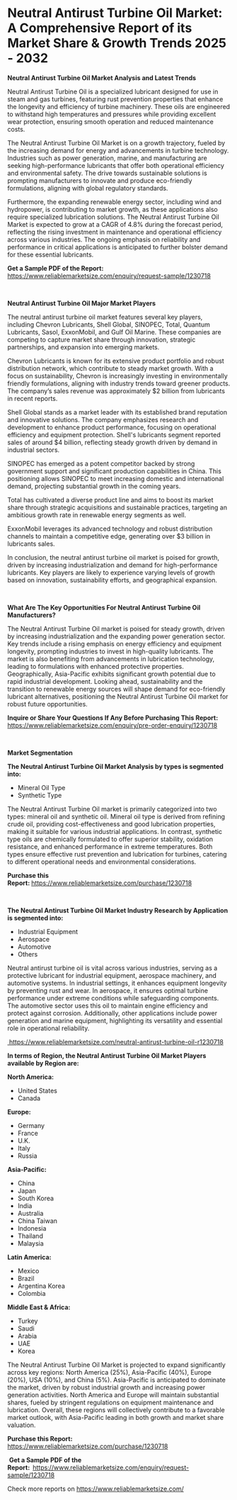 <p><h1>Neutral Antirust Turbine Oil Market: A Comprehensive Report of its Market Share & Growth Trends 2025 - 2032</h1></p><p><strong>Neutral Antirust Turbine Oil Market Analysis and Latest Trends</strong></p>
<p><p>Neutral Antirust Turbine Oil is a specialized lubricant designed for use in steam and gas turbines, featuring rust prevention properties that enhance the longevity and efficiency of turbine machinery. These oils are engineered to withstand high temperatures and pressures while providing excellent wear protection, ensuring smooth operation and reduced maintenance costs.</p><p>The Neutral Antirust Turbine Oil Market is on a growth trajectory, fueled by the increasing demand for energy and advancements in turbine technology. Industries such as power generation, marine, and manufacturing are seeking high-performance lubricants that offer both operational efficiency and environmental safety. The drive towards sustainable solutions is prompting manufacturers to innovate and produce eco-friendly formulations, aligning with global regulatory standards.</p><p>Furthermore, the expanding renewable energy sector, including wind and hydropower, is contributing to market growth, as these applications also require specialized lubrication solutions. The Neutral Antirust Turbine Oil Market is expected to grow at a CAGR of 4.8% during the forecast period, reflecting the rising investment in maintenance and operational efficiency across various industries. The ongoing emphasis on reliability and performance in critical applications is anticipated to further bolster demand for these essential lubricants.</p></p>
<p><strong>Get a Sample PDF of the Report:&nbsp;</strong> <a href="https://www.reliablemarketsize.com/enquiry/request-sample/1230718?utm_campaign=1197&utm_medium=2&utm_source=Github&utm_content=ia&utm_term=03022025&utm_id=neutral-antirust-turbine-oil">https://www.reliablemarketsize.com/enquiry/request-sample/1230718</a></p>
<p>&nbsp;</p>
<p><strong>Neutral Antirust Turbine Oil Major Market Players</strong></p>
<p><p>The neutral antirust turbine oil market features several key players, including Chevron Lubricants, Shell Global, SINOPEC, Total, Quantum Lubricants, Sasol, ExxonMobil, and Gulf Oil Marine. These companies are competing to capture market share through innovation, strategic partnerships, and expansion into emerging markets.</p><p>Chevron Lubricants is known for its extensive product portfolio and robust distribution network, which contribute to steady market growth. With a focus on sustainability, Chevron is increasingly investing in environmentally friendly formulations, aligning with industry trends toward greener products. The company’s sales revenue was approximately $2 billion from lubricants in recent reports.</p><p>Shell Global stands as a market leader with its established brand reputation and innovative solutions. The company emphasizes research and development to enhance product performance, focusing on operational efficiency and equipment protection. Shell's lubricants segment reported sales of around $4 billion, reflecting steady growth driven by demand in industrial sectors.</p><p>SINOPEC has emerged as a potent competitor backed by strong government support and significant production capabilities in China. This positioning allows SINOPEC to meet increasing domestic and international demand, projecting substantial growth in the coming years.</p><p>Total has cultivated a diverse product line and aims to boost its market share through strategic acquisitions and sustainable practices, targeting an ambitious growth rate in renewable energy segments as well.</p><p>ExxonMobil leverages its advanced technology and robust distribution channels to maintain a competitive edge, generating over $3 billion in lubricants sales.</p><p>In conclusion, the neutral antirust turbine oil market is poised for growth, driven by increasing industrialization and demand for high-performance lubricants. Key players are likely to experience varying levels of growth based on innovation, sustainability efforts, and geographical expansion.</p></p>
<p>&nbsp;</p>
<p><strong>What Are The Key Opportunities For Neutral Antirust Turbine Oil Manufacturers?</strong></p>
<p><p>The Neutral Antirust Turbine Oil market is poised for steady growth, driven by increasing industrialization and the expanding power generation sector. Key trends include a rising emphasis on energy efficiency and equipment longevity, prompting industries to invest in high-quality lubricants. The market is also benefiting from advancements in lubrication technology, leading to formulations with enhanced protective properties. Geographically, Asia-Pacific exhibits significant growth potential due to rapid industrial development. Looking ahead, sustainability and the transition to renewable energy sources will shape demand for eco-friendly lubricant alternatives, positioning the Neutral Antirust Turbine Oil market for robust future opportunities.</p></p>
<p><strong>Inquire or Share Your Questions If Any Before Purchasing This Report:</strong> <a href="https://www.reliablemarketsize.com/enquiry/pre-order-enquiry/1230718?utm_campaign=1197&utm_medium=2&utm_source=Github&utm_content=ia&utm_term=03022025&utm_id=neutral-antirust-turbine-oil">https://www.reliablemarketsize.com/enquiry/pre-order-enquiry/1230718</a></p>
<p>&nbsp;</p>
<p><strong>Market Segmentation</strong></p>
<p><strong>The Neutral Antirust Turbine Oil Market Analysis by types is segmented into:</strong></p>
<p><ul><li>Mineral Oil Type</li><li>Synthetic Type</li></ul></p>
<p><p>The Neutral Antirust Turbine Oil market is primarily categorized into two types: mineral oil and synthetic oil. Mineral oil type is derived from refining crude oil, providing cost-effectiveness and good lubrication properties, making it suitable for various industrial applications. In contrast, synthetic type oils are chemically formulated to offer superior stability, oxidation resistance, and enhanced performance in extreme temperatures. Both types ensure effective rust prevention and lubrication for turbines, catering to different operational needs and environmental considerations.</p></p>
<p><strong>Purchase this Report:&nbsp;</strong><a href="https://www.reliablemarketsize.com/purchase/1230718?utm_campaign=1197&utm_medium=2&utm_source=Github&utm_content=ia&utm_term=03022025&utm_id=neutral-antirust-turbine-oil">https://www.reliablemarketsize.com/purchase/1230718</a></p>
<p>&nbsp;</p>
<p><strong>The Neutral Antirust Turbine Oil Market Industry Research by Application is segmented into:</strong></p>
<p><ul><li>Industrial Equipment</li><li>Aerospace</li><li>Automotive</li><li>Others</li></ul></p>
<p><p>Neutral antirust turbine oil is vital across various industries, serving as a protective lubricant for industrial equipment, aerospace machinery, and automotive systems. In industrial settings, it enhances equipment longevity by preventing rust and wear. In aerospace, it ensures optimal turbine performance under extreme conditions while safeguarding components. The automotive sector uses this oil to maintain engine efficiency and protect against corrosion. Additionally, other applications include power generation and marine equipment, highlighting its versatility and essential role in operational reliability.</p></p>
<p><a href="https://www.reliablemarketsize.com/neutral-antirust-turbine-oil-r1230718?utm_campaign=1197&utm_medium=2&utm_source=Github&utm_content=ia&utm_term=03022025&utm_id=neutral-antirust-turbine-oil">&nbsp;https://www.reliablemarketsize.com/neutral-antirust-turbine-oil-r1230718</a></p>
<p><strong>In terms of Region, the Neutral Antirust Turbine Oil Market Players available by Region are:</strong></p>
<p>
    <p> <strong> North America: </strong>
        <ul>
            <li>United States</li>
            <li>Canada</li>
        </ul>
        </p> 
    <p> <strong> Europe: </strong>
        <ul>
            <li>Germany</li>
            <li>France</li>
            <li>U.K.</li>
            <li>Italy</li>
            <li>Russia</li>
        </ul>
        </p> 
    <p> <strong> Asia-Pacific: </strong>
        <ul>
            <li>China</li>
            <li>Japan</li>
            <li>South Korea</li>
            <li>India</li>
            <li>Australia</li>
            <li>China Taiwan</li>
            <li>Indonesia</li>
            <li>Thailand</li>
            <li>Malaysia</li>
        </ul>
        </p> 
    <p> <strong> Latin America: </strong>
        <ul>
            <li>Mexico</li>
            <li>Brazil</li>
            <li>Argentina Korea</li>
            <li>Colombia</li>
        </ul>
        </p> 
    <p> <strong> Middle East & Africa: </strong>
        <ul>
            <li>Turkey</li>
            <li>Saudi</li>
            <li>Arabia</li>
            <li>UAE</li>
            <li>Korea</li>
        </ul>
    </p>
    </p>
<p><p>The Neutral Antirust Turbine Oil Market is projected to expand significantly across key regions: North America (25%), Asia-Pacific (40%), Europe (20%), USA (10%), and China (5%). Asia-Pacific is anticipated to dominate the market, driven by robust industrial growth and increasing power generation activities. North America and Europe will maintain substantial shares, fueled by stringent regulations on equipment maintenance and lubrication. Overall, these regions will collectively contribute to a favorable market outlook, with Asia-Pacific leading in both growth and market share valuation.</p></p>
<p><strong>Purchase this Report: </strong><a href="https://www.reliablemarketsize.com/purchase/1230718?utm_campaign=1197&utm_medium=2&utm_source=Github&utm_content=ia&utm_term=03022025&utm_id=neutral-antirust-turbine-oil">https://www.reliablemarketsize.com/purchase/1230718</a></p>
<p>&nbsp;<strong>Get a Sample PDF of the Report:&nbsp;&nbsp;</strong><a href="https://www.reliablemarketsize.com/enquiry/request-sample/1230718?utm_campaign=1197&utm_medium=2&utm_source=Github&utm_content=ia&utm_term=03022025&utm_id=neutral-antirust-turbine-oil">https://www.reliablemarketsize.com/enquiry/request-sample/1230718</a></p>
<p><strong></strong></p>
<p>Check more reports on <a href="https://www.reliablemarketsize.com/?utm_campaign=1197&utm_medium=2&utm_source=Github&utm_content=ia&utm_term=03022025&utm_id=neutral-antirust-turbine-oil">https://www.reliablemarketsize.com/</a></p>